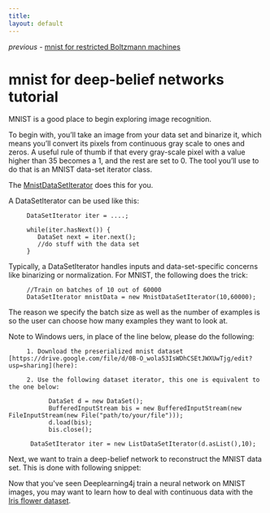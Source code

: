 ```yaml
---
title: 
layout: default
---
```


*previous* - [mnist for restricted Boltzmann machines](../rbm-mnist-tutorial.html)
# mnist for deep-belief networks tutorial

MNIST is a good place to begin exploring image recognition. 

To begin with, you’ll take an image from your data set and binarize it, which means you’ll convert its pixels from continuous gray scale to ones and zeros. A useful rule of thumb if that every gray-scale pixel with a value higher than 35 becomes a 1, and the rest are set to 0. The tool you’ll use to do that is an MNIST data-set iterator class.

The [MnistDataSetIterator](../doc/org/datasets/iterator/impl/MnistDataSetIterator.html) does this for you.

A DataSetIterator can be used like this:

         DataSetIterator iter = ....;

         while(iter.hasNext()) {
         	DataSet next = iter.next();
         	//do stuff with the data set
         }

Typically, a DataSetIterator handles inputs and data-set-specific concerns like binarizing or normalization. For MNIST, the following does the trick:
         
         //Train on batches of 10 out of 60000
         DataSetIterator mnistData = new MnistDataSetIterator(10,60000);

The reason we specify the batch size as well as the number of examples is so the user can choose how many examples they want to look at.

Note to Windows uers, in place of the line below, please do the following:

         1. Download the preserialized mnist dataset [https://drive.google.com/file/d/0B-O_wola53IsWDhCSEtJWXUwTjg/edit?usp=sharing](here):

         2. Use the following dataset iterator, this one is equivalent to the one below:    

               DataSet d = new DataSet();
               BufferedInputStream bis = new BufferedInputStream(new FileInputStream(new File("path/to/your/file")));
               d.load(bis);
               bis.close();

          DataSetIterator iter = new ListDataSetIterator(d.asList(),10);

Next, we want to train a deep-belief network to reconstruct the MNIST data set. This is done with following snippet:

<script src="http://gist-it.appspot.com/https://github.com/agibsonccc/java-deeplearning/blob/master/deeplearning4j-examples/src/main/java/org/deeplearning4j/example/mnist/RawDBNMnistExample.java?slice=24:72"></script>

Now that you've seen Deeplearning4j train a neural network on MNIST images, you may want to learn how to deal with continuous data with the [Iris flower dataset](../iris-flower-dataset-tutorial.html).
